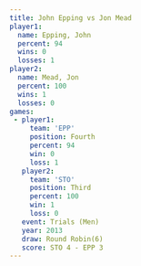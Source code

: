 ```yaml
---
title: John Epping vs Jon Mead
player1:            
  name: Epping, John
  percent: 94       
  wins: 0           
  losses: 1         
player2:            
  name: Mead, Jon   
  percent: 100      
  wins: 1           
  losses: 0         
games:
 - player1:          
     team: 'EPP'     
     position: Fourth
     percent: 94     
     win: 0          
     loss: 1         
   player2:         
     team: 'STO'    
     position: Third
     percent: 100   
     win: 1         
     loss: 0        
   event: Trials (Men) 
   year: 2013          
   draw: Round Robin(6)
   score: STO 4 - EPP 3
---
```

